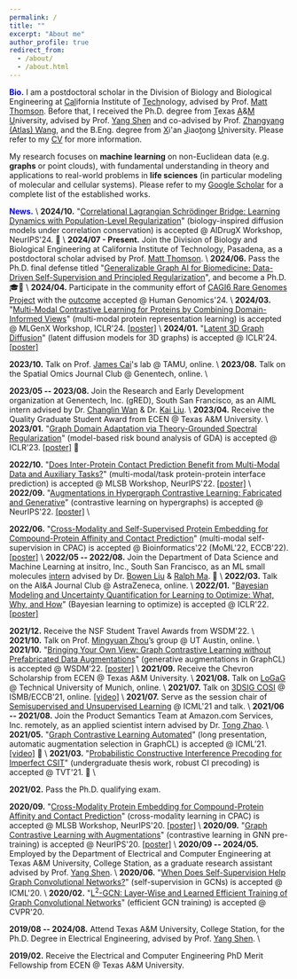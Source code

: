 ```yaml
---
permalink: /
title: ""
excerpt: "About me"
author_profile: true
redirect_from: 
  - /about/
  - /about.html
---
```



<span style="color:blue">**Bio.**</span> I am a postdoctoral scholar in the Division of Biology and Biological Engineering at <ins>Cal</ins>ifornia Institute of <ins>Tech</ins>nology, advised by Prof. [Matt Thomson](https://thomsonlab.caltech.edu).
Before that, I received the Ph.D. degree from <ins>T</ins>exas <ins>A</ins>&<ins>M</ins> <ins>U</ins>niversity, advised by Prof. [Yang Shen](https://shen-lab.github.io) and co-advised by Prof. [Zhangyang (Atlas) Wang](https://vita-group.github.io/), and the B.Eng. degree from <ins>X</ins>i'an <ins>J</ins>iao<ins>t</ins>ong <ins>U</ins>niversity. Please refer to my [CV](https://yyou1996.github.io/files/yuning_cv.pdf) for more information.

<!-- \\
<br /> -->
<!-- 🧫<span style="color:blue">**Research.**</span> -->

My research focuses on **machine learning** on non-Euclidean data (e.g. **graphs** or point clouds), with fundamental understanding in theory and applications to real-world problems in **life sciences** (in particular modeling of molecular and cellular systems).
Please refer to my [Google Scholar](https://scholar.google.com/citations?hl=en&user=Pv-V2igAAAAJ) for a complete list of the established works.

<!-- Representative works include: -->
<!-- - Graph contrastive self-supervised learning ([GraphCL](https://arxiv.org/abs/2010.13902), 1k+✍️) with its automated versions (e.g. [JOAO](https://arxiv.org/abs/2106.07594)) and extension on hypergraphs ([HyperGCL](https://arxiv.org/abs/2210.03801)); -->
<!-- - A model-based risk bound analysis of graph domain adaptation ([GDA](https://openreview.net/forum?id=OysfLgrk8mk)); -->
<!-- - An application of graph self-supervised learning to compound-protein affinity and contact prediction ([CPAC](https://www.biorxiv.org/content/10.1101/2022.07.18.500559v1)). -->
<!-- Moreover, for a glance of research in the field of graph self-supervised learning, please refer to the GitHub [repo](https://github.com/ChandlerBang/awesome-self-supervised-gnn) (1k+⭐).  -->
<!-- (ii) heuristic self-supervision on graphs ([SS-GCNs](https://arxiv.org/abs/2006.09136)), -->
<!-- , [GraphCL-LP](https://arxiv.org/abs/2201.01702) -->


<span style="color:blue">**News.**</span> \\
**2024/10.** "[Correlational Lagrangian Schrödinger Bridge: Learning Dynamics with Population-Level Regularization](https://arxiv.org/abs/2402.10227)" (biology-inspired diffusion models under correlation conservation) is accepted @ AIDrugX Workshop, NeurIPS'24. 🎉 \\
**2024/07 - Present.** Join the Division of Biology and Biological Engineering at California Institute of Technology, Pasadena, as a postdoctoral scholar advised by Prof. [Matt Thomson](https://thomsonlab.caltech.edu). \\
**2024/06.** Pass the Ph.D. final defense titled "[Generalizable Graph AI for Biomedicine: Data-Driven Self-Supervision and Principled Regularization]()", and become a Ph.D. 🎓🎉 \\
**2024/04.** Participate in the community effort of [CAGI6 Rare Genomes Project](https://genomeinterpretation.org/cagi6-rgp.html) with the [outcome](https://www.medrxiv.org/content/10.1101/2023.08.02.23293212v1) accepted @ Human Genomics'24. \\
**2024/03.** "[Multi-Modal Contrastive Learning for Proteins by Combining Domain-Informed Views](https://openreview.net/forum?id=xDcTugulVV)" (multi-modal protein representation learning) is accepted @ MLGenX Workshop, ICLR'24.
[[poster]](https://yyou1996.github.io/files/mlgenx2024_protein_poster.pdf) \\
**2024/01.** "[Latent 3D Graph Diffusion](https://openreview.net/forum?id=cXbnGtO0NZ)" (latent diffusion models for 3D graphs) is accepted @ ICLR'24.
[[poster]](https://yyou1996.github.io/files/iclr2024_ldm3dg_poster.pdf)

**2023/10.** Talk on Prof. [James Cai](https://cailab-tamu.github.io/)'s lab @ TAMU, online. \\
**2023/08.** Talk on the Spatial Omics Journal Club @ Genentech, online. \\
<!-- 🐰**2023/06.** Have a sweet time in [Genentech Gives Back](https://www.gene.com/good/giving/programs-volunteerism/gives-back) week. 💙 \\ -->
**2023/05 -- 2023/08.** Join the Research and Early Development organization at Genentech, Inc. (gRED), South San Francisco, as an AIML intern advised by Dr. [Changlin Wan](http://changlinwan.com/) & Dr. [Kai Liu](https://www.linkedin.com/in/kai-liu-5aa28914/). \\
**2023/04.** Receive the Quality Graduate Student Award from ECEN @ Texas A&M University. \\
**2023/01.** "[Graph Domain Adaptation via Theory-Grounded Spectral Regularization](https://openreview.net/forum?id=OysfLgrk8mk)" (model-based risk bound analysis of GDA) is accepted @ ICLR'23. [[poster]](https://yyou1996.github.io/files/iclr2023_gda_poster.pdf) 🎉

**2022/10.** "[Does Inter-Protein Contact Prediction Benefit from Multi-Modal Data and Auxiliary Tasks?](https://www.biorxiv.org/content/10.1101/2022.11.29.518454v1)" (multi-modal/task protein-protein interface prediction) is accepted @ MLSB Workshop, NeurIPS'22. [[poster]](https://yyou1996.github.io/files/mlsb2022_protein_poster.pdf) \\
**2022/09.** "[Augmentations in Hypergraph Contrastive Learning: Fabricated and Generative](https://arxiv.org/abs/2210.03801)" (contrastive learning on hypergraphs) is accepted @ NeurIPS'22. [[poster]](https://yyou1996.github.io/files/neurips2022_hypergcl_poster.pdf) \\
<!-- 🐯**2022/07.** Happy [4th anniversary](https://www.linkedin.com/posts/insitro_the-past-four-years-would-not-have-been-possible-activity-6963918926535700480-eM2X?utm_source=linkedin_share&utm_medium=member_desktop_web) to insitro, Inc.! 🎂 \\ -->
**2022/06.** "[Cross-Modality and Self-Supervised Protein Embedding for Compound-Protein Affinity and Contact Prediction](https://www.biorxiv.org/content/10.1101/2022.07.18.500559v1)" (multi-modal self-supervision in CPAC) is accepted @ Bioinformatics'22 (MoML'22, ECCB'22). [[poster]](https://yyou1996.github.io/files/moml2022_cpac_poster.pdf) \\
**2022/05 -- 2022/08.** Join the Department of Data Science and Machine Learning at insitro, Inc., South San Francisco, as an ML small molecules [intern](https://www.linkedin.com/posts/insitro_machinelearning-activity-6954871600278097920-kEH-?utm_source=linkedin_share&utm_medium=member_desktop_web) advised by Dr. [Bowen Liu](https://scholar.google.com/citations?user=l_IWUOAAAAAJ&hl=en&oi=ao) & [Ralph Ma](https://www.linkedin.com/in/ralphma/). 🎉 \\
**2022/03.** Talk on the AI&A Journal Club @ AstraZeneca, online. \\
**2022/01.** "[Bayesian Modeling and Uncertainty Quantification for Learning to Optimize: What, Why, and How](https://openreview.net/forum?id=EVVadRFRgL7)" (Bayesian learning to optimize) is accepted @ ICLR'22. [[poster]](https://yyou1996.github.io/files/iclr2022_bl2o_poster.pdf)

**2021/12.** Receive the NSF Student Travel Awards from WSDM'22. \\
**2021/10.** Talk on Prof. [Mingyuan Zhou](https://mingyuanzhou.github.io/index.html)’s group @ UT Austin, online. \\
**2021/10.** "[Bringing Your Own View: Graph Contrastive Learning without Prefabricated Data Augmentations](https://arxiv.org/abs/2201.01702)" (generative augmentations in GraphCL) is accepted @ WSDM'22. [[poster]](https://yyou1996.github.io/files/wsdm2022_graphcl_lp_poster.pdf) \\
**2021/09.** Receive the Chevron Scholarship from ECEN @ Texas A&M University. \\
**2021/08.** Talk on [LoGaG](https://hannes-stark.com/logag-reading-group) @ Technical University of Munich, online. \\
**2021/07.** Talk on [3DSIG COSI](https://www.iscb.org/cms_addon/conferences/ismbeccb2021/tracks/3dsig) @ ISMB/ECCB'21, online. [[video]](https://www.youtube.com/watch?v=lX1jSvi44uE) \\
**2021/07.** Serve as the session chair of [Semisupervised and Unsupervised Learning](https://icml.cc/Conferences/2021/Schedule?showParentSession=12101) @ ICML'21 and talk. \\
**2021/06 -- 2021/08.** Join the Product Semantics Team at Amazon.com Services, Inc. remotely, as an applied scientist intern advised by Dr. [Tong Zhao](https://scholar.google.com/citations?user=SSBJh9oAAAAJ&hl=en&oi=ao). \\
**2021/05.** "[Graph Contrastive Learning Automated](https://arxiv.org/abs/2106.07594)" (long presentation, automatic augmentation selection in GraphCL) is accepted @ ICML’21. [[video]](https://slideslive.com/38958634/graph-contrastive-learning-automated) 🎉 \\
**2021/03.** "[Probabilistic Constructive Interference Precoding for Imperfect CSIT](https://ieeexplore.ieee.org/document/9374108)" (undergraduate thesis work, robust CI precoding) is accepted @ TVT'21. 🎉 \\
<!-- 🐂**2021/02.** Survive [Texas winter storm](https://www.foxnews.com/us/texas-winter-storm-power-outage-snow-temperatures). 🥶 \\ -->
**2021/02.** Pass the Ph.D. qualifying exam.

<!-- 🐭**2020/12.** "[AR-Stock: Deep Augmented Relational Stock Prediction](https://aaai-kdf.github.io/kdf2021/assets/pdfs/KDF_21_paper_5.pdf)" (oral, GCNs in stock prediction) is accepted @ KDF Workshop, AAAI'21. \\ -->
**2020/09.** "[Cross-Modality Protein Embedding for Compound-Protein Affinity and Contact Prediction](https://www.biorxiv.org/content/10.1101/2020.11.29.403162v1)" (cross-modality learning in CPAC) is accepted @ MLSB Workshop, NeurIPS'20. [[poster]](https://yyou1996.github.io/files/mlsb2020_cpac_poster.pdf) \\
**2020/09.** "[Graph Contrastive Learning with Augmentations](https://arxiv.org/abs/2010.13902)" (contrastive learning in GNN pre-training) is accepted @ NeurIPS'20. [[poster]](https://yyou1996.github.io/files/neurips2020_graphcl_poster.pdf) \\
**2020/09 -- 2024/05.** Employed by the Department of Electrical and Computer Engineering at Texas A&M University, College Station, as a graduate research assistant advised by Prof. [Yang Shen](https://shen-lab.github.io/). \\
**2020/06.** "[When Does Self-Supervision Help Graph Convolutional Networks?](https://arxiv.org/abs/2006.09136)" (self-supervision in GCNs) is accepted @ ICML'20. \\
**2020/02.** "[L<sup>2</sup>-GCN: Layer-Wise and Learned Efficient Training of Graph Convolutional Networks](https://arxiv.org/abs/2003.13606)" (efficient GCN training) is accepted @ CVPR'20.

**2019/08 -- 2024/08.** Attend Texas A&M University, College Station, for the Ph.D. Degree in Electrical Engineering, advised by Prof. [Yang Shen](https://shen-lab.github.io/). \\
<!-- 🐖**2019/05 -- 2019/08.** Join [Intelligence SciencE and systEm Lab (iSEE)](https://www.isee-ai.cn/) in the School of Data and Computer Science at Sun Yet-Sen University, Guangzhou, as a voluntary research assistant advised by Prof. [Wei-Shi Zheng](https://www.isee-ai.cn/~zhwshi/). \\ -->
**2019/02.** Receive the Electrical and Computer Engineering PhD Merit Fellowship from ECEN @ Texas A&M University.

<!--  🐶**2018/09 -- 2019/04.** Join State Key Laboratory for Strength and Vibration of Mechanical Structures in the School of Aerospace Engineering at Xi'an Jiaotong University, Xi'an, as a voluntary research assistant advised by Dr. [Gangming Lv](http://gr.xjtu.edu.cn/web/gmlv/1) & Prof. [Guiyan Rong](http://gr.xjtu.edu.cn/web/yanguirong/1). \\
**2018/07 -- 2018/08.** Join [Optical+Biomedical Engineering Laboratory (OBEL)](http://obel.ee.uwa.edu.au/) in the School of Electrical, Electronic & Computer Engineering at the University of Western Australia, Perth, as a voluntary research assistant advised by Dr. [Karol Karnowski](https://scholar.google.com/citations?user=piE2NlMAAAAJ&hl=en&oi=ao) & Prof. [Barry Cense](https://scholar.google.com/citations?user=j88vA6YAAAAJ&hl=en&oi=ao). -->

<!-- 🐵**2016/12.** Receive 1st Prize in Shaanxi at Contemporary Undergraduate Mathematical Contest in Modeling from China Society for Industrial and Applied Mathematics. -->

<!-- 🐏**2015/08 -- 2019/06.** Attend Xi'an Jiaotong University, Xi'an, China, for the Bachelor's Degree in Information Engineering. ✈️ -->
